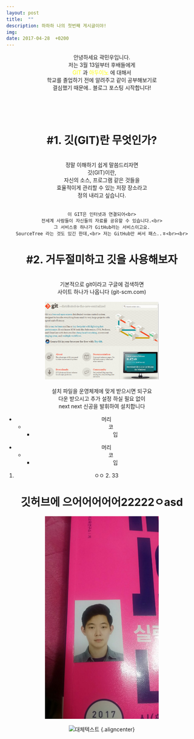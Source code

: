 ```yaml
---
layout: post
title:  ""
description: 하하하 나의 첫번째 게시글이야!
img:
date: 2017-04-28  +0200
---
```



<div align="center">
    안녕하세요 곽민우입니다.<br>
    저는 3월 13일부터 후배들에게<br>
    <font color="yellow"> GIT</font> 과 
    <font color="yellow"> 아두이노</font> 에 대해서<br>
    학교를 졸업하기 전에 알려주고 같이 공부해보기로<br>
    결심했기 때문에.. 블로그 포스팅 시작합니다!<br>
</div><br><br><br><br>



<div align="center">
<H1> #1. 깃(GIT)란 무엇인가? </H1><br>
	정말 이해하기 쉽게 말씀드리자면<br>
    깃(GIT)이란,<br>
    자신의 소스, 프로그램 같은 것들을<br>
    효율적이게 관리할 수 있는 저장 장소라고<br>
    정의 내리고 싶습니다.<br><br>

    이 GIT은 인터넷과 연결되어<br>
    전세계 사람들이 자신들의 자료를 공유할 수 있습니다.<br>
    그 서비스중 하나가 GitHub라는 서비스이고요.
    SourceTree 라는 것도 있긴 한데,<br> 저는 GitHub만 써서 패스..ㅎ<br><br>
</div>

<div align="center">
<H1> #2. 거두절미하고 깃을 사용해보자 </H1><br>
기본적으로 git이라고 구글에 검색하면<br>
사이트 하나가 나옵니다 (git-scm.com)<br><br>
<a href="../img/git/캡처.PNG">
<img src="../img/git/캡처.PNG" style="width: 300px" alt="../img/git/캡처.PNG"><br><br>
</a>
설치 파일을 운영체제에 맞게 받으시면 되구요<br>
다운 받으시고 추가 설정 하실 필요 없이<br>
next next 신공을 발휘하여 설치합니다<br>
<div>



* 머리
	* 코
		* 입
        

+ 머리
  + 코
    + 입

1. ㅇㅇ
	2.	33
		

깃허브에 으어어어어어22222ㅇasd
=======================
<div align="center">
<img src="../img/2018-04-02/11.jpg" style="width: 300px">
</div>

![대체텍스트](../img/2018-04-02/11.jpg") {.aligncenter}